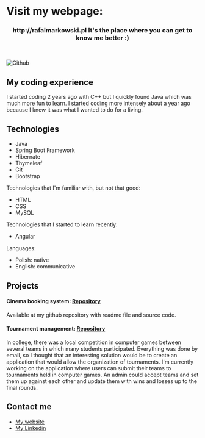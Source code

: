 # Visit my webpage:
<h3>
  <p align="center">
    http://rafalmarkowski.pl It's the place where you can get to know me better :) 
  </p>
</h3></br>


![Github](https://user-images.githubusercontent.com/46786100/115771083-ce417c80-a3ad-11eb-9574-9e63e6956591.jpg)

## My coding experience

I started coding 2 years ago with C++ but I quickly found Java which was much more fun to learn. I started coding more intensely about a year ago because I knew it was what I 
wanted to do for a living.

## Technologies

- Java
- Spring Boot Framework
- Hibernate
- Thymeleaf
- Git
- Bootstrap

Technologies that I'm familiar with, but not that good:
- HTML
- CSS
- MySQL

Technologies that I started to learn recently:
- Angular

Languages:
- Polish: native
- English: communicative

## Projects

#### Cinema booking system: [Repository](https://github.com/MarkowskiRafal/Cinema-booking-system)

Available at my github repository with readme file and source code.

#### Tournament management: [Repository](https://github.com/MarkowskiRafal/Tournament-management)

In college, there was a local competition in computer games between several teams in which many students participated. Everything was done by email, so I thought that an 
interesting solution would be to create an application that would allow the organization of tournaments.
I'm currently working on the application where users can submit their teams to tournaments held in computer games. An admin could accept teams and set them up against each other 
and update them with wins and losses up to the final rounds. 

## Contact me

- [My website](http://rafalmarkowski.pl)
- [My Linkedin](https://www.linkedin.com/in/markowski-rafal/)
